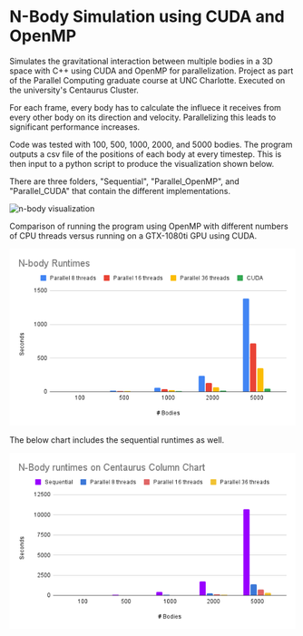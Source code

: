# N-Body Simulation using CUDA and OpenMP
Simulates the gravitational interaction between multiple bodies in a 3D space with C++ using CUDA and OpenMP for parallelization. Project as part of the Parallel Computing graduate course at UNC Charlotte. Executed on the university's Centaurus Cluster. 

For each frame, every body has to calculate the influece it receives from every other body on its direction and velocity. Parallelizing this leads to significant performance increases.

Code was tested with 100, 500, 1000, 2000, and 5000 bodies. The program outputs a csv file of the positions of each body at every timestep. This is then input to a python script to produce the visualization shown below.

There are three folders, "Sequential", "Parallel_OpenMP", and "Parallel_CUDA" that contain the different implementations.

![n-body visualization](visualization/nbody_simulation_1000.gif)

Comparison of running the program using OpenMP with different numbers of CPU threads versus running on a GTX-1080ti GPU using CUDA.

![n-body graph](visualization/N-body_Runtimes_2.png)

The below chart includes the sequential runtimes as well.

![n-body graph](visualization/N-body_Runtimes_3.png)
